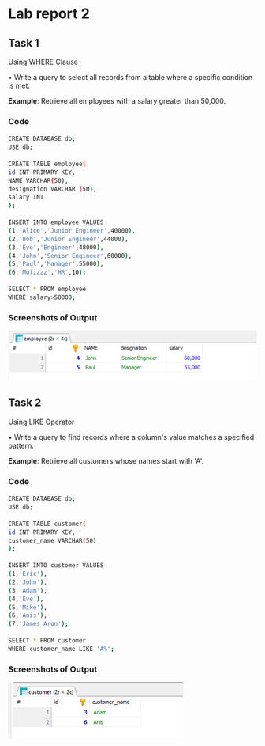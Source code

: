 
# Lab report 2




## Task 1
Using WHERE Clause

•  Write a query to select all records from a table where a specific condition is met.

**Example**: Retrieve all employees with a salary greater than 50,000.
### Code



```bash
CREATE DATABASE db;
USE db;

CREATE TABLE employee(
id INT PRIMARY KEY,
NAME VARCHAR(50),
designation VARCHAR (50),
salary INT
);

INSERT INTO employee VALUES
(1,'Alice','Junior Engineer',40000),
(2,'Bob','Junior Engineer',44000),
(3,'Eve','Engineer',48000),
(4,'John','Senior Engineer',60000),
(5,'Paul','Manager',55000),
(6,'Mofizzz','HR',10);

SELECT * FROM employee
WHERE salary>50000;
```


### Screenshots of Output

![App Screenshot](https://github.com/AbrarShazid/DBMS/blob/main/Lab%20report%202/Images%20of%20Output/1%20output.png)


## Task 2
Using LIKE Operator

•  Write a query to find records where a column's 
value matches a specified pattern.

**Example**: Retrieve all customers whose names start with 'A'.
### Code



```bash
CREATE DATABASE db;
USE db;

CREATE TABLE customer(
id INT PRIMARY KEY,
customer_name VARCHAR(50)
);

INSERT INTO customer VALUES
(1,'Eric'),
(2,'John'),
(3,'Adam'),
(4,'Eve'),
(5,'Mike'),
(6,'Anis'),
(7,'James Aron');

SELECT * FROM customer
WHERE customer_name LIKE 'A%';
```


### Screenshots of Output

![App Screenshot](https://github.com/AbrarShazid/DBMS/blob/main/Lab%20report%202/Images%20of%20Output/2%20output.png)



